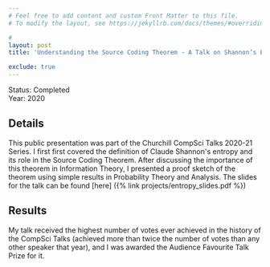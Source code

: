 ```yaml
---
# Feel free to add content and custom Front Matter to this file.
# To modify the layout, see https://jekyllrb.com/docs/themes/#overriding-theme-defaults

#
layout: post
title: 'Understanding the Source Coding Theorem - A Talk on Shannon’s Entropy'

exclude: true
---
```

Status: Completed  
Year: 2020  
## Details
This public presentation was part of the Churchill CompSci Talks 2020-21 Series. I first first covered the definition of Claude Shannon's entropy and its role in the Source Coding Theorem. After discussing the importance of this theorem in Information Theory, I presented a proof sketch of the theorem using simple results in Probability Theory and Analysis. The slides for the talk can be found [here] ({% link  projects/entropy_slides.pdf %})

## Results
My talk received the highest number of votes ever achieved in the history of the CompSci Talks (achieved more than twice the number of votes than any other speaker that year), and I was awarded the Audience Favourite Talk Prize for it.
